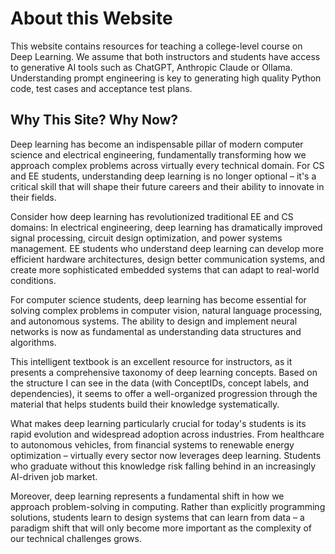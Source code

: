 # About this Website

This website contains resources for teaching a college-level course on Deep Learning.  We assume that both instructors and students have access to generative AI tools such as ChatGPT, Anthropic Claude or Ollama.  Understanding prompt engineering is key
to generating high quality Python code, test cases and acceptance test plans.

## Why This Site?  Why Now?

Deep learning has become an indispensable pillar of modern computer science and electrical engineering, fundamentally transforming how we approach complex problems across virtually every technical domain. For CS and EE students, understanding deep learning is no longer optional – it's a critical skill that will shape their future careers and their ability to innovate in their fields.

Consider how deep learning has revolutionized traditional EE and CS domains:
In electrical engineering, deep learning has dramatically improved signal processing, circuit design optimization, and power systems management. EE students who understand deep learning can develop more efficient hardware architectures, design better communication systems, and create more sophisticated embedded systems that can adapt to real-world conditions.

For computer science students, deep learning has become essential for solving complex problems in computer vision, natural language processing, and autonomous systems. The ability to design and implement neural networks is now as fundamental as understanding data structures and algorithms.

This intelligent textbook is an excellent resource for instructors, as it presents a comprehensive taxonomy of deep learning concepts. Based on the structure I can see in the data (with ConceptIDs, concept labels, and dependencies), it seems to offer a well-organized progression through the material that helps students build their knowledge systematically.

What makes deep learning particularly crucial for today's students is its rapid evolution and widespread adoption across industries. From healthcare to autonomous vehicles, from financial systems to renewable energy optimization – virtually every sector now leverages deep learning. Students who graduate without this knowledge risk falling behind in an increasingly AI-driven job market.

Moreover, deep learning represents a fundamental shift in how we approach problem-solving in computing. Rather than explicitly programming solutions, students learn to design systems that can learn from data – a paradigm shift that will only become more important as the complexity of our technical challenges grows.
